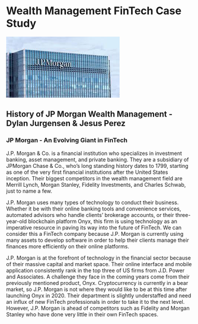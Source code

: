 # Wealth Management FinTech Case Study
![JP Morgan](JPMorgan.jpg)
## History of JP Morgan Wealth Management - Dylan Jurgensen & Jesus Perez
### JP Morgan - An Evolving Giant in FinTech
<p>J.P. Morgan & Co. is a financial institution who specializes in investment banking, asset management, and private banking. They are a subsidiary of JPMorgan Chase & Co., who’s long standing history dates to 1799, starting as one of the very first financial institutions after the United States inception. Their biggest competitors in the wealth management field are Merrill Lynch, Morgan Stanley, Fidelity Investments, and Charles Schwab, just to name a few.</p> <p>J.P. Morgan uses many types of technology to conduct their business. Whether it be with their online banking tools and convenience services, automated advisors who handle clients’ brokerage accounts, or their three-year-old blockchain platform Onyx, this firm is using technology as an imperative resource in paving its way into the future of FinTech. We can consider this a FinTech company because J.P. Morgan is currently using many assets to develop software in order to help their clients manage their finances more efficiently on their online platforms.</p><p>J.P. Morgan is at the forefront of technology in the financial sector because of their massive capital and market space. Their online interface and mobile application consistently rank in the top three of US firms from J.D. Power and Associates. A challenge they face in the coming years come from their previously mentioned product, Onyx. Cryptocurrency is currently in a bear market, so J.P. Morgan is not where they would like to be at this time after launching Onyx in 2020. Their department is slightly understaffed and need an influx of new FinTech professionals in order to take it to the next level. However, J.P. Morgan is ahead of competitors such as Fidelity and Morgan Stanley who have done very little in their own FinTech spaces.</p>
